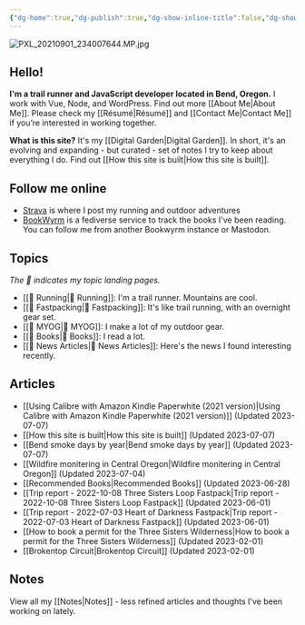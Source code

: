 ```yaml
---
{"dg-home":true,"dg-publish":true,"dg-show-inline-title":false,"dg-show-backlinks":false,"permalink":"/index/","tags":["gardenEntry"],"dgShowBacklinks":false,"dgShowInlineTitle":false,"dgPassFrontmatter":true}
---
```



![PXL_20210901_234007644.MP.jpg](/img/user/98-attachments/PXL_20210901_234007644.MP.jpg)

## Hello!

**I'm a trail runner and JavaScript developer located in Bend, Oregon.** I work with Vue, Node, and WordPress. Find out more [[About Me\|About Me]]. Please check my [[Résumé\|Résumé]] and [[Contact Me\|Contact Me]] if you’re interested in working together.

**What is this site?** It's my [[Digital Garden\|Digital Garden]]. In short, it's an evolving and expanding - but curated - set of notes I try to keep about everything I do. Find out [[How this site is built\|How this site is built]].

## Follow me online

* [Strava](https://www.strava.com/athletes/1057219) is where I post my running and outdoor adventures
* [BookWyrm](https://bookwyrm.ajy.co/user/aaronjamesyoung) is a fediverse service to track the books I've been reading. You can follow me from another Bookwyrm instance or Mastodon.

## Topics

*The 📘 indicates my topic landing pages.*

* [[📘 Running\|📘 Running]]: I'm a trail runner. Mountains are cool.
* [[📘 Fastpacking\|📘 Fastpacking]]: It's like trail running, with an overnight gear set.
* [[📘 MYOG\|📘 MYOG]]: I make a lot of my outdoor gear.
* [[📘 Books\|📘 Books]]: I read a lot.
* [[📘 News Articles\|📘 News Articles]]: Here's the news I found interesting recently.

## Articles
- [[Using Calibre with Amazon Kindle Paperwhite (2021 version)\|Using Calibre with Amazon Kindle Paperwhite (2021 version)]] (Updated 2023-07-07)
- [[How this site is built\|How this site is built]] (Updated 2023-07-07)
- [[Bend smoke days by year\|Bend smoke days by year]] (Updated 2023-07-07)
- [[Wildfire monitering in Central Oregon\|Wildfire monitering in Central Oregon]] (Updated 2023-07-04)
- [[Recommended Books\|Recommended Books]] (Updated 2023-06-28)
- [[Trip report - 2022-10-08 Three Sisters Loop Fastpack\|Trip report - 2022-10-08 Three Sisters Loop Fastpack]] (Updated 2023-06-01)
- [[Trip report - 2022-07-03 Heart of Darkness Fastpack\|Trip report - 2022-07-03 Heart of Darkness Fastpack]] (Updated 2023-06-01)
- [[How to book a permit for the Three Sisters Wilderness\|How to book a permit for the Three Sisters Wilderness]] (Updated 2023-02-01)
- [[Brokentop Circuit\|Brokentop Circuit]] (Updated 2023-02-01)


## Notes

View all my [[Notes\|Notes]] - less refined articles and thoughts I've been working on lately.

